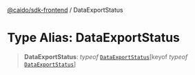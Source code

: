 [@caido/sdk-frontend](../index.md) / DataExportStatus

# Type Alias: DataExportStatus

> **DataExportStatus**: *typeof* [`DataExportStatus`](../variables/DataExportStatus.md)\[keyof *typeof* [`DataExportStatus`](../variables/DataExportStatus.md)\]
